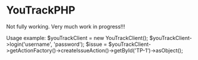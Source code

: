 YouTrackPHP
===========
Not fully working.
Very much work in progress!!!

Usage example:
$youTrackClient = new YouTrackClient();
$youTrackClient->login('username', 'password');
$issue = $youTrackClient->getActionFactory()->createIssueAction()->getById('TP-1')->asObject();
